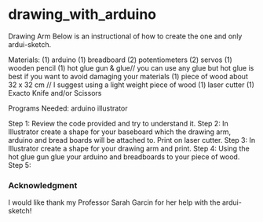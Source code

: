 # drawing_with_arduino
Drawing Arm
Below is an instructional of how to create the one and only ardui-sketch.


Materials:
(1) arduino 
(1) breadboard
(2) potentiometers
(2) servos
(1) wooden pencil
(1) hot glue gun & glue// you can use any glue but hot glue is best if you want to avoid damaging your materials
(1) piece of wood about 32 x 32 cm // I suggest using a light weight piece of wood
(1) laser cutter 
(1) Exacto Knife and/or Scissors 

Programs Needed:
arduino 
illustrator 

Step 1: Review the code provided and try to understand it.
Step 2: In Illustrator create a shape for your baseboard which the drawing arm, arduino and bread boards will be attached to. Print on laser cutter. 
Step 3: In Illustrator create a shape for your drawing arm and print.
Step 4: Using the hot glue gun glue your arduino and breadboards to your piece of wood. 
Step 5: 




### Acknowledgment 
I would like thank my Professor Sarah Garcin for her help with the ardui-sketch!

